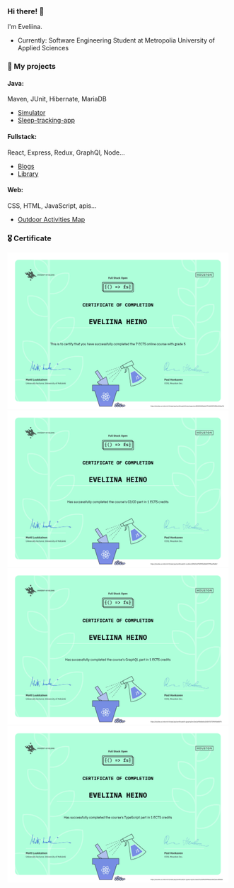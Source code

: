 ### Hi there! 👋

I'm Eveliina.

* Currently: Software Engineering Student at Metropolia University of Applied Sciences
### 📁 My projects

#### Java: <br>
Maven, JUnit, Hibernate, MariaDB
* [Simulator](https://github.com/eveliinah/simulator)
* [Sleep-tracking-app](https://github.com/eveliinah/peippo)

#### Fullstack: <br>
React, Express, Redux, GraphQl, Node...

* [Blogs](https://github.com/eveliinah/blogs-app)
* [Library](https://github.com/eveliinah/library-app)

#### Web: <br>
CSS, HTML, JavaScript, apis...
* [Outdoor Activities Map](https://github.com/eveliinah/outdoor-app)





### 🎖️ Certificate

<img src="certificate-fullstack.png" width="500">
<img src="certificate-cicd.png" width="500">
<img src="certificate-graphql.png" width="500">
<img src="certificate-typescript.png" width="500">


<!--
**eveliinah/eveliinah** is a ✨ _special_ ✨ repository because its `README.md` (this file) appears on your GitHub profile.

Here are some ideas to get you started:

- 🔭 I’m currently working on ...
- 🌱 I’m currently learning ...
- 👯 I’m looking to collaborate on ...
- 🤔 I’m looking for help with ...
- 💬 Ask me about ...
- 📫 How to reach me: ...
- 😄 Pronouns: ...
- ⚡ Fun fact: ...
-->
